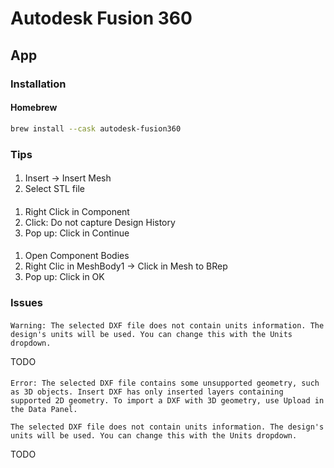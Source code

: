 # Autodesk Fusion 360

## App

### Installation

#### Homebrew

```sh
brew install --cask autodesk-fusion360
```

### Tips

####

1. Insert -> Insert Mesh
2. Select STL file

####

1. Right Click in Component
2. Click: Do not capture Design History
3. Pop up: Click in Continue

####

1. Open Component Bodies
2. Right Clic in MeshBody1 -> Click in Mesh to BRep
3. Pop up: Click in OK

### Issues

####

```log
Warning: The selected DXF file does not contain units information. The design's units will be used. You can change this with the Units dropdown.
```

TODO

####

```log
Error: The selected DXF file contains some unsupported geometry, such as 3D objects. Insert DXF has only inserted layers containing supported 2D geometry. To import a DXF with 3D geometry, use Upload in the Data Panel.

The selected DXF file does not contain units information. The design's units will be used. You can change this with the Units dropdown.
```

TODO
